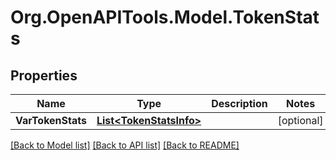 # Org.OpenAPITools.Model.TokenStats

## Properties

Name | Type | Description | Notes
------------ | ------------- | ------------- | -------------
**VarTokenStats** | [**List&lt;TokenStatsInfo&gt;**](TokenStatsInfo.md) |  | [optional] 

[[Back to Model list]](../README.md#documentation-for-models) [[Back to API list]](../README.md#documentation-for-api-endpoints) [[Back to README]](../README.md)

